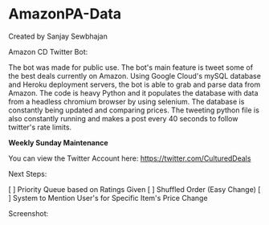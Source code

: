 # AmazonPA-Data

Created by Sanjay Sewbhajan

Amazon CD Twitter Bot:

The bot was made for public use. The bot's main feature is tweet some of the best deals currently on Amazon. Using Google Cloud's mySQL database and Heroku deployment servers, the bot is able to grab and parse data from Amazon. The code is heavy Python and it populates the database with data from a headless chromium browser by using selenium. The database is constantly being updated and comparing prices. The tweeting python file is also constantly running and makes a post every 40 seconds to follow twitter's rate limits. 

**Weekly Sunday Maintenance**

You can view the Twitter Account here: https://twitter.com/CulturedDeals

Next Steps:

[ ] Priority Queue based on Ratings Given
[ ] Shuffled Order (Easy Change)
[ ] System to Mention User's for Specific Item's Price Change

Screenshot:


